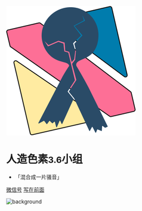 <div class="animate__animated animate__backInDown"><img src="pic/TricolorLogo-nobg.svg" alt="logo"></div>


# 人造色素<small>3.6</small>小组

* 「混合成一片骚音」

<!-- - 2018.8 Ver. 1.0
- 2019.5 Ver. 2.0
- 2021.9 Ver. 3.0 🐝 -->

[微信号](https://mp.weixin.qq.com/s/SviNQjNAt1sC5x6bttlnYg)
[写在前面](README)

![background]()